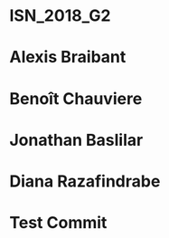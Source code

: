 ﻿# ISN_2018_G2

# Alexis Braibant
# Benoît Chauviere
# Jonathan Baslilar
# Diana Razafindrabe
# Test Commit